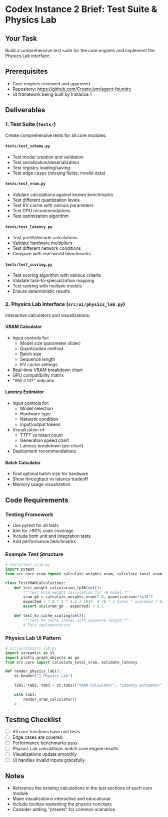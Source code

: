 # Codex Instance 2 Brief: Test Suite & Physics Lab

## Your Task
Build a comprehensive test suite for the core engines and implement the Physics Lab interface.

## Prerequisites
- Core engines reviewed and approved
- Repository: https://github.com/CryptoJym/agent-foundry
- UI framework being built by Instance 1

## Deliverables

### 1. Test Suite (`tests/`)
Create comprehensive tests for all core modules:

#### `tests/test_schema.py`
- Test model creation and validation
- Test serialization/deserialization
- Test registry loading/saving
- Test edge cases (missing fields, invalid data)

#### `tests/test_vram.py`
- Validate calculations against known benchmarks
- Test different quantization levels
- Test KV cache with various parameters
- Test GPU recommendations
- Test optimization algorithm

#### `tests/test_latency.py`
- Test prefill/decode calculations
- Validate hardware multipliers
- Test different network conditions
- Compare with real-world benchmarks

#### `tests/test_scoring.py`
- Test scoring algorithm with various criteria
- Validate task-to-specialization mapping
- Test ranking with multiple models
- Ensure deterministic results

### 2. Physics Lab Interface (`src/ui/physics_lab.py`)
Interactive calculators and visualizations:

#### VRAM Calculator
- Input controls for:
  - Model size (parameter slider)
  - Quantization method
  - Batch size
  - Sequence length
  - KV cache settings
- Real-time VRAM breakdown chart
- GPU compatibility matrix
- "Will it fit?" indicator

#### Latency Estimator
- Input controls for:
  - Model selection
  - Hardware type
  - Network condition
  - Input/output tokens
- Visualization of:
  - TTFT vs token count
  - Generation speed chart
  - Latency breakdown (pie chart)
- Deployment recommendations

#### Batch Calculator
- Find optimal batch size for hardware
- Show throughput vs latency tradeoff
- Memory usage visualization

## Code Requirements

### Testing Framework
- Use pytest for all tests
- Aim for >90% code coverage
- Include both unit and integration tests
- Add performance benchmarks

### Example Test Structure
```python
# tests/test_vram.py
import pytest
from src.core.vram import calculate_weights_vram, calculate_total_vram

class TestVRAMCalculations:
    def test_weight_calculation_fp16(self):
        """Test FP16 weight calculation for 7B model."""
        vram_gb = calculate_weights_vram(7.0, quantization="fp16")
        expected = 7.0 * 2 * 1.2 / 1024  # 7B * 2 bytes * overhead / GiB
        assert abs(vram_gb - expected) < 0.1
        
    def test_kv_cache_scaling(self):
        """Test KV cache scales with sequence length."""
        # Test implementation
```

### Physics Lab UI Pattern
```python
# src/ui/physics_lab.py
import streamlit as st
import plotly.graph_objects as go
from src.core import calculate_total_vram, estimate_latency

def render_physics_lab():
    st.header("🔬 Physics Lab")
    
    tab1, tab2, tab3 = st.tabs(["VRAM Calculator", "Latency Estimator", "Batch Optimizer"])
    
    with tab1:
        render_vram_calculator()
    # ...
```

## Testing Checklist
- [ ] All core functions have unit tests
- [ ] Edge cases are covered
- [ ] Performance benchmarks pass
- [ ] Physics Lab calculations match core engine results
- [ ] Visualizations update smoothly
- [ ] UI handles invalid inputs gracefully

## Notes
- Reference the existing calculations in the test sections of each core module
- Make visualizations interactive and educational
- Include tooltips explaining the physics concepts
- Consider adding "presets" for common scenarios